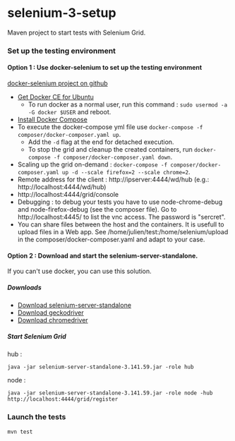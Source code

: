 # selenium-3-setup

Maven project to start tests with Selenium Grid.

### Set up the testing environment

#### Option 1 : Use docker-selenium to set up the testing environment

[docker-selenium project on github](https://github.com/SeleniumHQ/docker-selenium)

* [Get Docker CE for Ubuntu](https://docs.docker.com/install/linux/docker-ce/ubuntu/)
  * To run docker as a normal user, run this command : `sudo usermod -a -G docker $USER` and reboot.
* [Install Docker Compose](https://docs.docker.com/compose/install/)
* To execute the docker-compose yml file use `docker-compose -f composer/docker-composer.yaml up`.
  * Add the `-d` flag at the end for detached execution.
  * To stop the grid and cleanup the created containers, run `docker-compose -f composer/docker-composer.yaml down`.
* Scaling up the grid on-demand : `docker-compose -f composer/docker-composer.yaml up -d --scale firefox=2 --scale chrome=2`.  
* Remote address for the client : http://ipserver:4444/wd/hub (e.g.: http://localhost:4444/wd/hub)
* http://localhost:4444/grid/console 
* Debugging : to debug your tests you have to use node-chrome-debug and node-firefox-debug (see the composer file). 
Go to http://localhost:4445/ to list the vnc access. The password is "sercret".
* You can share files between the host and the containers. It is usefull to upload files in a Web app. See /home/julien/test:/home/selenium/upload in the composer/docker-composer.yaml and adapt to your case.

#### Option 2 : Download and start the selenium-server-standalone. 

If you can't use docker, you can use this solution.

##### Downloads

* [Download selenium-server-standalone](https://www.seleniumhq.org/download/)
* [Download geckodriver](https://github.com/mozilla/geckodriver/releases)
* [Download chromedriver](http://chromedriver.chromium.org/downloads)

##### Start Selenium Grid

hub :
```
java -jar selenium-server-standalone-3.141.59.jar -role hub
```
node :
```
java -jar selenium-server-standalone-3.141.59.jar -role node -hub http://localhost:4444/grid/register
```

### Launch the tests

`mvn test`
